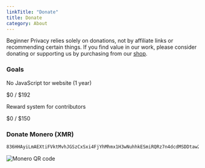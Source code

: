 ```yaml
---
linkTitle: "Donate"
title: Donate
category: About
---
```

Beginner Privacy relies solely on donations, not by affiliate links or recommending certain things. If you find value in our work, please consider donating or supporting us by purchasing from our [shop](https://shop.beginnerprivacy.com).

### Goals
No JavaScript tor website (1 year)
<div class="progress-container" title="$0 of $192 collected">
    <span class="progress-text">$0 / $192</span>
    <div class="progress-bar" style="width: 0%;"></div>
</div>

Reward system for contributors
<div class="progress-container" title="$0 of $150 collected">
    <span class="progress-text">$0 / $150</span>
    <div class="progress-bar" style="width: 0%;"></div>
</div>

### Donate Monero (XMR)
```bash
836HHAyiLmAEXtiFVktMvhJGSzCxSxi4FjYhMhmx1H3wNuhhkESmiRQRz7n4dcdMSDDtaw23ty9qdYzHf6ycfzpzLdx6Lxq
```
![Monero QR code](../../images/xmr-qr.webp)